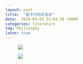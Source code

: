 ```yaml
---
layout: post
title:  "笛卡尔的方法论"
date:  2020-03-03 21:04:39 +0800
categories: literature
tag: Philosophy
latex: true
---
```


<figure>
<a><img src="{{site.url}}/images/6.jpg"></a>
</figure>


<figure>
<a><img src="{{site.url}}/images/7.jpg"></a>
</figure>
